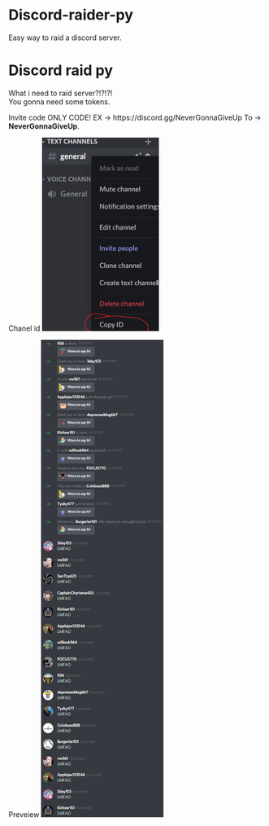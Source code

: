 # Discord-raider-py
Easy way to raid a discord server.

<h1>Discord raid py</h1>
<p>What i need to raid server?!?!?!<br>
You gonna need some tokens.</p>
<p>Invite code ONLY CODE! EX -> https://discord.gg/NeverGonnaGiveUp To -> <strong>NeverGonnaGiveUp</strong>.<br>
</p>Chanel id
<img src="dc_ch.jpg" alt="Photo!" ></p>

</p>Preveiew
<img src="Raid_ex.jpg" alt="Photo!" ></p>

